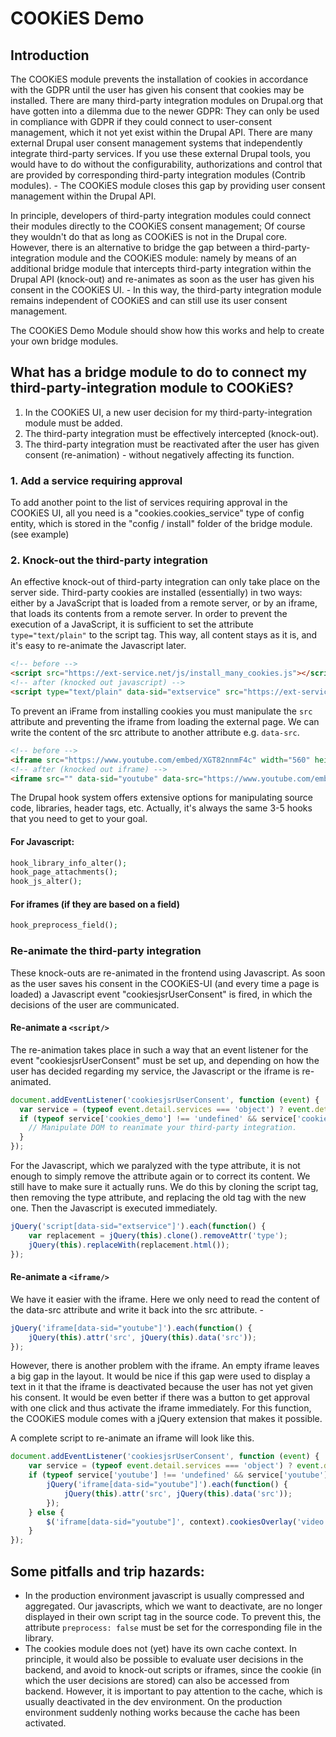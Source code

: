 # COOKiES Demo

## Introduction
The COOKiES module prevents the installation of cookies in accordance with the GDPR until the user has given his consent that cookies may be installed. There are many third-party integration modules on Drupal.org that have gotten into a dilemma due to the newer GDPR: They can only be used in compliance with GDPR if they could connect to user-consent management, which it not yet exist within the Drupal API. There are many external Drupal user consent management systems that independently integrate third-party services. If you use these external Drupal tools, you would have to do without the configurability, authorizations and control that are provided by corresponding third-party integration modules (Contrib modules). - The COOKiES module closes this gap by providing user consent management within the Drupal API.

In principle, developers of third-party integration modules could connect their modules directly to the COOKiES consent management; Of course they wouldn't do that as long as COOKiES is not in the Drupal core. However, there is an alternative to bridge the gap between a third-party-integration module and the COOKiES module: namely by means of an additional bridge module that intercepts third-party integration within the Drupal API (knock-out) and re-animates as soon as the user has given his consent in the COOKiES UI. - In this way, the third-party integration module remains independent of COOKiES and can still use its user consent management.

The COOKiES Demo Module should show how this works and help to create your own bridge modules.

## What has a bridge module to do to connect my third-party-integration module to COOKiES?

1. In the COOKiES UI, a new user decision for my third-party-integration module must be added.
2. The third-party integration must be effectively intercepted (knock-out).
3. The third-party integration must be reactivated after the user has given consent (re-animation) - without negatively affecting its function.

### 1. Add a service requiring approval
To add another point to the list of services requiring approval in the COOKiES UI, all you need is a "cookies.cookies_service" type of config entity, which is stored in the "config / install" folder of the bridge module. (see example)

### 2. Knock-out the third-party integration
An effective knock-out of third-party integration can only take place on the server side. Third-party cookies are installed (essentially) in two ways: either by a JavaScript that is loaded from a remote server, or by an iframe, that loads its contents from a remote server.
In order to prevent the execution of a JavaScript, it is sufficient to set the attribute ```type="text/plain"``` to the script tag. This way, all content stays as it is, and it's easy to re-animate the Javascript later.

`````html
<!-- before -->
<script src="https://ext-service.net/js/install_many_cookies.js"></script>
<!-- after (knocked out javascript) -->
<script type="text/plain" data-sid="extservice" src="https://ext-service.net/js/install_many_cookies.js" ></script>
`````

To prevent an iFrame from installing cookies you must manipulate the ```src``` attribute and preventing the iframe from loading the external page. We can write the content of the src attribute to another attribute e.g. ```data-src```.

`````html
<!-- before -->
<iframe src="https://www.youtube.com/embed/XGT82nnmF4c" width="560" height="315"></iframe>
<!-- after (knocked out iframe) -->
<iframe src="" data-sid="youtube" data-src="https://www.youtube.com/embed/XGT82nnmF4c" width="560" height="315"></iframe>
`````

The Drupal hook system offers extensive options for manipulating source code, libraries, header tags, etc. Actually, it's always the same 3-5 hooks that you need to get to your goal.

#### For Javascript:
```php
hook_library_info_alter();
hook_page_attachments();
hook_js_alter();
```

#### For iframes (if they are based on a field)
```php
hook_preprocess_field();
```

### Re-animate the third-party integration
These knock-outs are re-animated in the frontend using Javascript. As soon as the user saves his consent in the COOKiES-UI (and every time a page is loaded) a Javascript event "cookiesjsrUserConsent" is fired, in which the decisions of the user are communicated.

#### Re-animate a ```<script/>```
The re-animation takes place in such a way that an event listener for the event "cookiesjsrUserConsent" must be set up, and depending on how the user has decided regarding my service, the Javascript or the iframe is re-animated.

````js
document.addEventListener('cookiesjsrUserConsent', function (event) {
  var service = (typeof event.detail.services === 'object') ? event.detail.services : {};
  if (typeof service['cookies_demo'] !== 'undefined' && service['cookies_demo']) {
    // Manipulate DOM to reanimate your third-party integration.
  }
});
````

For the Javascript, which we paralyzed with the type attribute, it is not enough to simply remove the attribute again or to correct its content. We still have to make sure it actually runs. We do this by cloning the script tag, then removing the type attribute, and replacing the old tag with the new one. Then the Javascript is executed immediately.

````js
jQuery('script[data-sid="extservice"]').each(function() {
    var replacement = jQuery(this).clone().removeAttr('type');
    jQuery(this).replaceWith(replacement.html());
});
````

#### Re-animate a ```<iframe/>```
We have it easier with the iframe. Here we only need to read the content of the data-src attribute and write it back into the src attribute. - 

```js
jQuery('iframe[data-sid="youtube"]').each(function() {
    jQuery(this).attr('src', jQuery(this).data('src'));
});
```

However, there is another problem with the iframe. An empty iframe leaves a big gap in the layout. It would be nice if this gap were used to display a text in it that the iframe is deactivated because the user has not yet given his consent. It would be even better if there was a button to get approval with one click and thus activate the iframe immediately. For this function, the COOKiES module comes with a jQuery extension that makes it possible.

A complete script to re-animate an iframe will look like this.

```js
document.addEventListener('cookiesjsrUserConsent', function (event) {
    var service = (typeof event.detail.services === 'object') ? event.detail.services : {};
    if (typeof service['youtube'] !== 'undefined' && service['youtube']) {
        jQuery('iframe[data-sid="youtube"]').each(function() {
            jQuery(this).attr('src', jQuery(this).data('src'));
        });
    } else {
        $('iframe[data-sid="youtube"]', context).cookiesOverlay('video');
    }
});
```

## Some pitfalls and trip hazards:
* In the production environment javascript is usually compressed and aggregated. Our javascripts, which we want to deactivate, are no longer displayed in their own script tag in the source code. To prevent this, the attribute ```preprocess: false``` must be set  for the corresponding file in the library.
* The cookies module does not (yet) have its own cache context. In principle, it would also be possible to evaluate user decisions in the backend, and avoid to knock-out scripts or iframes, since the cookie (in which the user decisions are stored) can also be accessed from backend. However, it is important to pay attention to the cache, which is usually deactivated in the dev environment. On the production environment suddenly nothing works because the cache has been activated.
